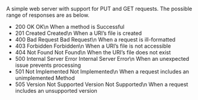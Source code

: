 A simple web server with support for PUT and GET requests. The possible range of responses are as below.
- 200 OK OK\n When a method is Successful
- 201 Created Created\n When a URI’s file is created
- 400 Bad Request Bad Request\n When a request is ill-formatted
- 403 Forbidden Forbidden\n When a URI’s file is not accessible
- 404 Not Found Not Found\n When the URI’s file does not exist
- 500 Internal Server Error Internal Server Error\n When an unexpected issue prevents processing
- 501 Not Implemented Not Implemented\n When a request includes an unimplemented Method
- 505 Version Not Supported Version Not Supported\n When a request includes an unsupported version